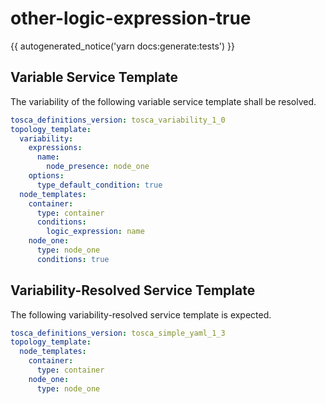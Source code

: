# other-logic-expression-true

{{ autogenerated_notice('yarn docs:generate:tests') }}


## Variable Service Template

The variability of the following variable service template shall be resolved.

```yaml linenums="1"
tosca_definitions_version: tosca_variability_1_0
topology_template:
  variability:
    expressions:
      name:
        node_presence: node_one
    options:
      type_default_condition: true
  node_templates:
    container:
      type: container
      conditions:
        logic_expression: name
    node_one:
      type: node_one
      conditions: true
```



## Variability-Resolved Service Template

The following variability-resolved service template is expected.

```yaml linenums="1"
tosca_definitions_version: tosca_simple_yaml_1_3
topology_template:
  node_templates:
    container:
      type: container
    node_one:
      type: node_one
```

